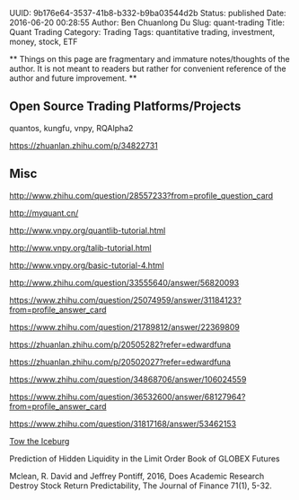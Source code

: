 UUID: 9b176e64-3537-41b8-b332-b9ba03544d2b
Status: published
Date: 2016-06-20 00:28:55
Author: Ben Chuanlong Du
Slug: quant-trading
Title: Quant Trading
Category: Trading
Tags: quantitative trading, investment, money, stock, ETF

**
Things on this page are
fragmentary and immature notes/thoughts of the author.
It is not meant to readers
but rather for convenient reference of the author and future improvement.
**

## Open Source Trading Platforms/Projects

quantos, kungfu, vnpy, RQAlpha2

https://zhuanlan.zhihu.com/p/34822731

## Misc

http://www.zhihu.com/question/28557233?from=profile_question_card

http://myquant.cn/

http://www.vnpy.org/quantlib-tutorial.html

http://www.vnpy.org/talib-tutorial.html

http://www.vnpy.org/basic-tutorial-4.html

http://www.zhihu.com/question/33555640/answer/56820093

https://www.zhihu.com/question/25074959/answer/31184123?from=profile_answer_card

https://www.zhihu.com/question/21789812/answer/22369809

https://zhuanlan.zhihu.com/p/20505282?refer=edwardfuna

https://zhuanlan.zhihu.com/p/20502027?refer=edwardfuna

https://www.zhihu.com/question/34868706/answer/106024559

https://www.zhihu.com/question/36532600/answer/68127964?from=profile_answer_card

https://www.zhihu.com/question/31817168/answer/53462153

[Tow the Iceburg](https://www.zhihu.com/question/23667442/answer/28965906)

Prediction of Hidden Liquidity in the Limit Order Book of GLOBEX Futures

Mclean, R. David and Jeffrey Pontiff, 2016, Does Academic Research Destroy Stock Return Predictability, The Journal of Finance 71(1), 5-32.
